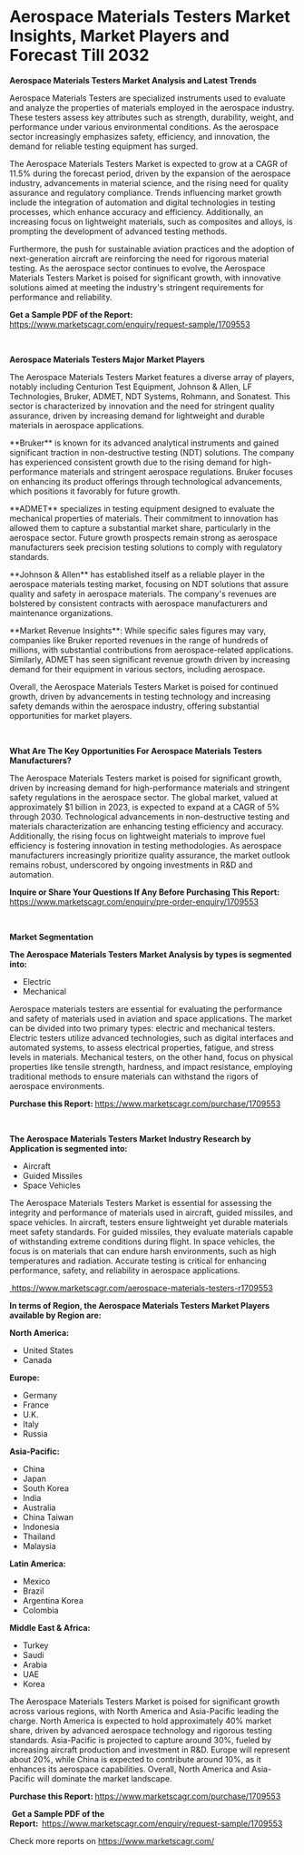<p><h1>Aerospace Materials Testers Market Insights, Market Players and Forecast Till 2032</h1></p><p><strong>Aerospace Materials Testers Market Analysis and Latest Trends</strong></p>
<p><p>Aerospace Materials Testers are specialized instruments used to evaluate and analyze the properties of materials employed in the aerospace industry. These testers assess key attributes such as strength, durability, weight, and performance under various environmental conditions. As the aerospace sector increasingly emphasizes safety, efficiency, and innovation, the demand for reliable testing equipment has surged.</p><p>The Aerospace Materials Testers Market is expected to grow at a CAGR of 11.5% during the forecast period, driven by the expansion of the aerospace industry, advancements in material science, and the rising need for quality assurance and regulatory compliance. Trends influencing market growth include the integration of automation and digital technologies in testing processes, which enhance accuracy and efficiency. Additionally, an increasing focus on lightweight materials, such as composites and alloys, is prompting the development of advanced testing methods.</p><p>Furthermore, the push for sustainable aviation practices and the adoption of next-generation aircraft are reinforcing the need for rigorous material testing. As the aerospace sector continues to evolve, the Aerospace Materials Testers Market is poised for significant growth, with innovative solutions aimed at meeting the industry's stringent requirements for performance and reliability.</p></p>
<p><strong>Get a Sample PDF of the Report:&nbsp;</strong> <a href="https://www.marketscagr.com/enquiry/request-sample/1709553?utm_campaign=2634&utm_medium=2&utm_source=Github&utm_content=ia&utm_term=27032025&utm_id=aerospace-materials-testers">https://www.marketscagr.com/enquiry/request-sample/1709553</a></p>
<p>&nbsp;</p>
<p><strong>Aerospace Materials Testers Major Market Players</strong></p>
<p><p>The Aerospace Materials Testers Market features a diverse array of players, notably including Centurion Test Equipment, Johnson & Allen, LF Technologies, Bruker, ADMET, NDT Systems, Rohmann, and Sonatest. This sector is characterized by innovation and the need for stringent quality assurance, driven by increasing demand for lightweight and durable materials in aerospace applications.</p><p>**Bruker** is known for its advanced analytical instruments and gained significant traction in non-destructive testing (NDT) solutions. The company has experienced consistent growth due to the rising demand for high-performance materials and stringent aerospace regulations. Bruker focuses on enhancing its product offerings through technological advancements, which positions it favorably for future growth.</p><p>**ADMET** specializes in testing equipment designed to evaluate the mechanical properties of materials. Their commitment to innovation has allowed them to capture a substantial market share, particularly in the aerospace sector. Future growth prospects remain strong as aerospace manufacturers seek precision testing solutions to comply with regulatory standards.</p><p>**Johnson & Allen** has established itself as a reliable player in the aerospace materials testing market, focusing on NDT solutions that assure quality and safety in aerospace materials. The company's revenues are bolstered by consistent contracts with aerospace manufacturers and maintenance organizations.</p><p>**Market Revenue Insights**: While specific sales figures may vary, companies like Bruker reported revenues in the range of hundreds of millions, with substantial contributions from aerospace-related applications. Similarly, ADMET has seen significant revenue growth driven by increasing demand for their equipment in various sectors, including aerospace.</p><p>Overall, the Aerospace Materials Testers Market is poised for continued growth, driven by advancements in testing technology and increasing safety demands within the aerospace industry, offering substantial opportunities for market players.</p></p>
<p>&nbsp;</p>
<p><strong>What Are The Key Opportunities For Aerospace Materials Testers Manufacturers?</strong></p>
<p><p>The Aerospace Materials Testers market is poised for significant growth, driven by increasing demand for high-performance materials and stringent safety regulations in the aerospace sector. The global market, valued at approximately $1 billion in 2023, is expected to expand at a CAGR of 5% through 2030. Technological advancements in non-destructive testing and materials characterization are enhancing testing efficiency and accuracy. Additionally, the rising focus on lightweight materials to improve fuel efficiency is fostering innovation in testing methodologies. As aerospace manufacturers increasingly prioritize quality assurance, the market outlook remains robust, underscored by ongoing investments in R&D and automation.</p></p>
<p><strong>Inquire or Share Your Questions If Any Before Purchasing This Report:</strong> <a href="https://www.marketscagr.com/enquiry/pre-order-enquiry/1709553?utm_campaign=2634&utm_medium=2&utm_source=Github&utm_content=ia&utm_term=27032025&utm_id=aerospace-materials-testers">https://www.marketscagr.com/enquiry/pre-order-enquiry/1709553</a></p>
<p>&nbsp;</p>
<p><strong>Market Segmentation</strong></p>
<p><strong>The Aerospace Materials Testers Market Analysis by types is segmented into:</strong></p>
<p><ul><li>Electric</li><li>Mechanical</li></ul></p>
<p><p>Aerospace materials testers are essential for evaluating the performance and safety of materials used in aviation and space applications. The market can be divided into two primary types: electric and mechanical testers. Electric testers utilize advanced technologies, such as digital interfaces and automated systems, to assess electrical properties, fatigue, and stress levels in materials. Mechanical testers, on the other hand, focus on physical properties like tensile strength, hardness, and impact resistance, employing traditional methods to ensure materials can withstand the rigors of aerospace environments.</p></p>
<p><strong>Purchase this Report:&nbsp;</strong><a href="https://www.marketscagr.com/purchase/1709553?utm_campaign=2634&utm_medium=2&utm_source=Github&utm_content=ia&utm_term=27032025&utm_id=aerospace-materials-testers">https://www.marketscagr.com/purchase/1709553</a></p>
<p>&nbsp;</p>
<p><strong>The Aerospace Materials Testers Market Industry Research by Application is segmented into:</strong></p>
<p><ul><li>Aircraft</li><li>Guided Missiles</li><li>Space Vehicles</li></ul></p>
<p><p>The Aerospace Materials Testers Market is essential for assessing the integrity and performance of materials used in aircraft, guided missiles, and space vehicles. In aircraft, testers ensure lightweight yet durable materials meet safety standards. For guided missiles, they evaluate materials capable of withstanding extreme conditions during flight. In space vehicles, the focus is on materials that can endure harsh environments, such as high temperatures and radiation. Accurate testing is critical for enhancing performance, safety, and reliability in aerospace applications.</p></p>
<p><a href="https://www.marketscagr.com/aerospace-materials-testers-r1709553?utm_campaign=2634&utm_medium=2&utm_source=Github&utm_content=ia&utm_term=27032025&utm_id=aerospace-materials-testers">&nbsp;https://www.marketscagr.com/aerospace-materials-testers-r1709553</a></p>
<p><strong>In terms of Region, the Aerospace Materials Testers Market Players available by Region are:</strong></p>
<p>
    <p> <strong> North America: </strong>
        <ul>
            <li>United States</li>
            <li>Canada</li>
        </ul>
        </p> 
    <p> <strong> Europe: </strong>
        <ul>
            <li>Germany</li>
            <li>France</li>
            <li>U.K.</li>
            <li>Italy</li>
            <li>Russia</li>
        </ul>
        </p> 
    <p> <strong> Asia-Pacific: </strong>
        <ul>
            <li>China</li>
            <li>Japan</li>
            <li>South Korea</li>
            <li>India</li>
            <li>Australia</li>
            <li>China Taiwan</li>
            <li>Indonesia</li>
            <li>Thailand</li>
            <li>Malaysia</li>
        </ul>
        </p> 
    <p> <strong> Latin America: </strong>
        <ul>
            <li>Mexico</li>
            <li>Brazil</li>
            <li>Argentina Korea</li>
            <li>Colombia</li>
        </ul>
        </p> 
    <p> <strong> Middle East & Africa: </strong>
        <ul>
            <li>Turkey</li>
            <li>Saudi</li>
            <li>Arabia</li>
            <li>UAE</li>
            <li>Korea</li>
        </ul>
    </p>
    </p>
<p><p>The Aerospace Materials Testers Market is poised for significant growth across various regions, with North America and Asia-Pacific leading the charge. North America is expected to hold approximately 40% market share, driven by advanced aerospace technology and rigorous testing standards. Asia-Pacific is projected to capture around 30%, fueled by increasing aircraft production and investment in R&D. Europe will represent about 20%, while China is expected to contribute around 10%, as it enhances its aerospace capabilities. Overall, North America and Asia-Pacific will dominate the market landscape.</p></p>
<p><strong>Purchase this Report: </strong><a href="https://www.marketscagr.com/purchase/1709553?utm_campaign=2634&utm_medium=2&utm_source=Github&utm_content=ia&utm_term=27032025&utm_id=aerospace-materials-testers">https://www.marketscagr.com/purchase/1709553</a></p>
<p>&nbsp;<strong>Get a Sample PDF of the Report:&nbsp;&nbsp;</strong><a href="https://www.marketscagr.com/enquiry/request-sample/1709553?utm_campaign=2634&utm_medium=2&utm_source=Github&utm_content=ia&utm_term=27032025&utm_id=aerospace-materials-testers">https://www.marketscagr.com/enquiry/request-sample/1709553</a></p>
<p><strong></strong></p>
<p>Check more reports on <a href="https://www.marketscagr.com/?utm_campaign=2634&utm_medium=2&utm_source=Github&utm_content=ia&utm_term=27032025&utm_id=aerospace-materials-testers">https://www.marketscagr.com/</a></p>